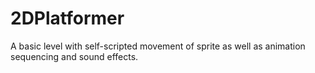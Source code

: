# 2DPlatformer
A basic level with self-scripted movement of sprite as well as animation sequencing and sound effects.
